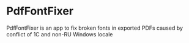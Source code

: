 # PdfFontFixer
PdfFontFixer is an app to fix broken fonts in exported PDFs caused by conflict of 1C and non-RU Windows locale
